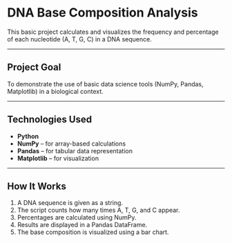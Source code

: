 # DNA Base Composition Analysis

This basic project calculates and visualizes the frequency and percentage of each nucleotide (A, T, G, C) in a DNA sequence.

---

## Project Goal
To demonstrate the use of basic data science tools (NumPy, Pandas, Matplotlib) in a biological context.

---

## Technologies Used
- **Python**
- **NumPy** – for array-based calculations  
- **Pandas** – for tabular data representation  
- **Matplotlib** – for visualization  

---

## How It Works
1. A DNA sequence is given as a string.  
2. The script counts how many times A, T, G, and C appear.  
3. Percentages are calculated using NumPy.  
4. Results are displayed in a Pandas DataFrame.  
5. The base composition is visualized using a bar chart.  

